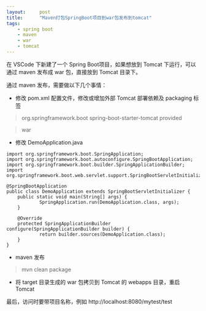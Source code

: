 ```yaml
---
layout:     post
title:      "Maven打包SpringBoot项目到war包发布到tomcat"
tags:
    - spring boot
    - maven
    - war
    - tomcat
---
```


在 VSCode 下新建了一个 Spring Boot项目，如果想放到 Tomcat 下运行，可以通过 maven 发布成 war 包，直接放到 Tomcat 目录下。

通过 maven 发布，需要做以下几个事情：

* 修改 pom.xml 配置文件，修改或增加外部 Tomcat 部署依赖及 packaging 标签

><dependency>
>    <groupId>org.springframework.boot</groupId>
>    <artifactId>spring-boot-starter-tomcat</artifactId>
>    <scope>provided</scope>
> </dependency>

> <packaging>war</packaging>

* 修改 DemoApplication.java

<pre><code>import org.springframework.boot.SpringApplication;
import org.springframework.boot.autoconfigure.SpringBootApplication;
import org.springframework.boot.builder.SpringApplicationBuilder;
import org.springframework.boot.web.servlet.support.SpringBootServletInitializer;

@SpringBootApplication
public class DemoApplication extends SpringBootServletInitializer {
    public static void main(String[] args) {
            SpringApplication.run(DemoApplication.class, args);
    }

    @Override
    protected SpringApplicationBuilder configure(SpringApplicationBuilder builder) {
            return builder.sources(DemoApplication.class);
    }
}
</code></pre>

* maven 发布

> mvn clean package

* 将 target 目录生成的 war 包拷贝到 Tomcat 的 webapps 目录，重启 Tomcat

最后，访问时要带项目名称，例如 http://localhost:8080/mytest/test
